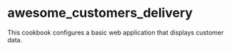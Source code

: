 # awesome_customers_delivery

This cookbook configures a basic web application that displays customer data.
